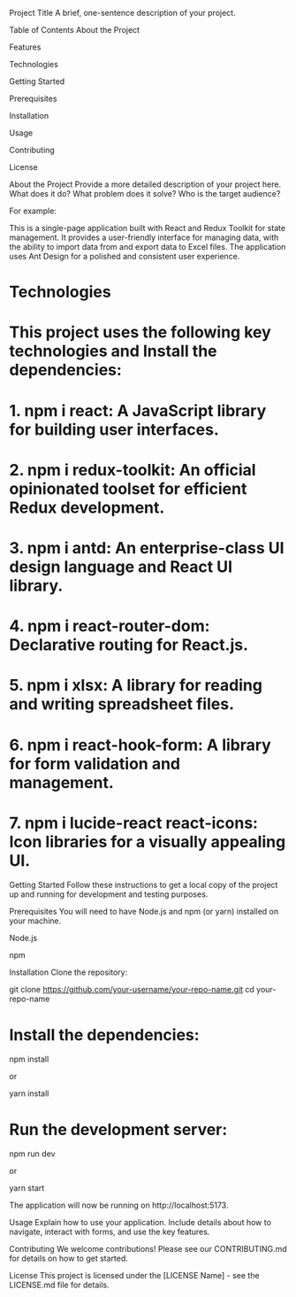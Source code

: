Project Title
A brief, one-sentence description of your project.

Table of Contents
About the Project

Features

Technologies

Getting Started

Prerequisites

Installation

Usage

Contributing

License

About the Project
Provide a more detailed description of your project here. What does it do? What problem does it solve? Who is the target audience?

For example:

This is a single-page application built with React and Redux Toolkit for state management. It provides a user-friendly interface for managing data, with the ability to import data from and export data to Excel files. The application uses Ant Design for a polished and consistent user experience.


# Technologies

# This project uses the following key technologies and Install the dependencies:


# 1. npm i react: A JavaScript library for building user interfaces.

# 2. npm i redux-toolkit: An official opinionated toolset for efficient Redux development.

# 3. npm i antd: An enterprise-class UI design language and React UI library.

# 4. npm i react-router-dom: Declarative routing for React.js.

# 5. npm i xlsx: A library for reading and writing spreadsheet files.

# 6. npm i react-hook-form: A library for form validation and management.

# 7. npm i lucide-react react-icons: Icon libraries for a visually appealing UI.

Getting Started
Follow these instructions to get a local copy of the project up and running for development and testing purposes.

Prerequisites
You will need to have Node.js and npm (or yarn) installed on your machine.

Node.js

npm

Installation
Clone the repository:

git clone https://github.com/your-username/your-repo-name.git
cd your-repo-name

# Install the dependencies:

npm install

or

yarn install

# Run the development server:

npm run dev

or

yarn start

The application will now be running on http://localhost:5173.

Usage
Explain how to use your application. Include details about how to navigate, interact with forms, and use the key features.

Contributing
We welcome contributions! Please see our CONTRIBUTING.md for details on how to get started.

License
This project is licensed under the [LICENSE Name] - see the LICENSE.md file for details.
